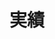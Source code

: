 ---
layout: page_career_employment
title: 実績
permalink: /career/employment/
category: career
sort: 3
---